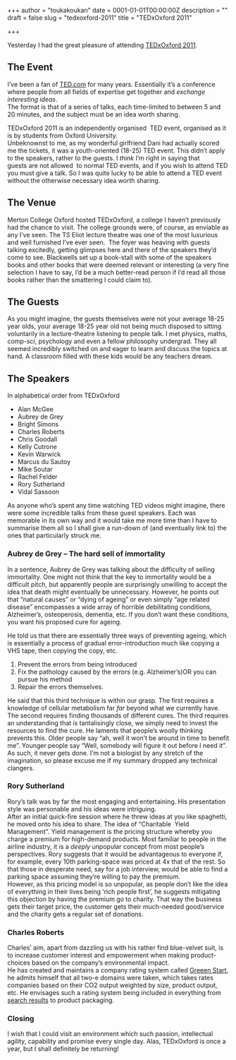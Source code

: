+++
author = "toukakoukan"
date = 0001-01-01T00:00:00Z
description = ""
draft = false
slug = "tedxoxford-2011"
title = "TEDxOxford 2011"

+++

Yesterday I had the great pleasure of attending [TEDxOxford 2011](http://www.tedxoxford.com/).


## The Event

I’ve been a fan of [TED.com](http://www.ted.com) for many years. Essentially it’s a conference where people from all fields of expertise get together and *exchange interesting ideas*.  
 The format is that of a series of talks, each time-limited to between 5 and 20 minutes, and the subject must be an idea worth sharing.

TEDxOxford 2011 is an independently organised  TED event, organised as it is by students from Oxford University.  
 Unbeknownst to me, as my wonderful girlfriend Dani had actually scored me the tickets, it was a youth-oriented (18-25) TED event. This didn’t apply to the speakers, rather to the guests. I *think* I’m right in saying that guests are not allowed  to normal TED events, and if you wish to attend TED you must give a talk. So I was quite lucky to be able to attend a TED event without the otherwise necessary idea worth sharing.


## The Venue

Merton College Oxford hosted TEDxOxford, a college I haven’t previously had the chance to visit. The college grounds were, of course, as enviable as any I’ve seen. The TS Eliot lecture theatre was one of the most luxurious and well furnished I’ve ever seen.  The foyer was heaving with guests talking excitedly, getting glimpses here and there of the speakers they’d come to see. Blackwells set up a book-stall with some of the speakers books and other books that were deemed relevant or interesting (a very fine selection I have to say, I’d be a much better-read person if I’d read all those books rather than the smattering I could claim to).


## The Guests

As you might imagine, the guests themselves were not your average 18-25 year olds, your average 18-25 year old not being much disposed to sitting voluntarily in a lecture-theatre listening to people talk. I met physics, maths, comp-sci, psychology and even a fellow philosophy undergrad. They all seemed incredibly switched on and eager to learn and discuss the topics at hand. A classroom filled with these kids would be any teachers dream.


## The Speakers

In alphabetical order from TEDxOxford

- Alan McGee
- Aubrey de Grey
- Bright Simons
- Charles Roberts
- Chris Goodall
- Kelly Cutrone
- Kevin Warwick
- Marcus du Sautoy
- Mike Soutar
- Rachel Felder
- Rory Sutherland
- Vidal Sassoon

As anyone who’s spent any time watching TED videos might imagine, there were some incredible talks from these guest speakers. Each was memorable in its own way and it would take me more time than I have to summarise them all so I shall give a run-down of (and eventually link to) the ones that particularly struck me.

### Aubrey de Grey – The hard sell of immortality

In a sentence, Aubrey de Grey was talking about the difficulty of selling immortality. One might not think that the key to immortality would be a difficult pitch, but apparently people are surprisingly unwilling to accept the idea that death might eventually be unnecessary. However, he points out that “natural causes” or “dying of ageing” or even simply “age related disease” encompasses a wide array of horrible debilitating conditions, Alzheimer’s, osteoperosis, dementia, etc. If you don’t want these conditions, you want his proposed cure for ageing.  

 He told us that there are essentially three ways of preventing ageing, which is essentially a process of gradual error-introduction much like copying a VHS tape, then copying the copy, etc.  

1. Prevent the errors from being introduced  
2. Fix the pathology caused by the errors (e.g. Alzheimer’s)OR you can pursue his method
3. Repair the errors themselves.

He said that this third technique is within our grasp. The first requires a knowledge of cellular metabolism far *far* beyond what we currently have. The second requires finding thousands of different cures. The third requires an understanding that is tantalisingly close, we simply need to invest the resources to find the cure. He laments that people’s woolly thinking prevents this. Older people say “ah, well it won’t be around in time to benefit me”. Younger people say “Well, somebody will figure it out before I need it”. As such, it never gets done. I’m not a biologist by any stretch of the imagination, so please excuse me if my summary dropped any technical clangers.

### Rory Sutherland

Rory’s talk was by far the most engaging and entertaining. His presentation style was personable and his ideas were intriguing.  
 After an initial quick-fire session where he threw ideas at you like spaghetti, he moved onto his idea to share. The idea of “Charitable  Yield Management”. Yield management is the pricing structure whereby you charge a premium for high-demand products. Most familiar to people in the airline industry, it is a *deeply* unpopular concept from most people’s perspectives. Rory suggests that it would be advantageous to everyone if, for example, every 10th parking-space was priced at 4x that of the rest. So that those in desperate need, say for a job interview, would be able to find a parking space assuming they’re willing to pay the premium.  
 However, as this pricing model is so unpopular, as people don’t like the idea of everything in their lives being ‘rich people first’, he suggests mitigating this objection by having the premium go to charity. That way the business gets their target price, the customer gets their much-needed good/service and the charity gets a regular set of donations.
### Charles Roberts

Charles’ aim, apart from dazzling us with his rather find blue-velvet suit, is to increase customer interest and empowerment when making product-choices based on the company’s environmental impact.  
 He has created and maintains a company rating system called [Greeen Start](http://www.greeenstar.com), he admits himself that all two-e domains were taken, which takes rates companies based on their CO2 output weighted by size, product output, etc. He envisages such a rating system being included in everything from [search results](http://www.ecosia.org/search.php?q=British+Airways) to product packaging.

### Closing

I wish that I could visit an environment which such passion, intellectual agility, capability and promise every single day. Alas, TEDxOxford is once a year, but I shall definitely be returning!

